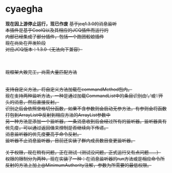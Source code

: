 # cyaegha
<b>现在因上游停止运行，现已作废</b>
<s>基于jcq1.3.0的消息监听<br>
本插件是基于CoolQ以及其相应的JCQ插件而运行的<br>
内部已经集成了部分插件，包括一个跑团骰娘插件<br>
现在尚处在开发阶段<br>
对应JCQ版本：1.3.0（无法向下兼容）<br>
<br><br><br>
现框架大致完工，尚需大量匹配方法
<br><br><br>
支持自定义方法，将自定义方法加载在commandMethod包内。<br>
现在支持两种监听方法，一种是通过加载CommandList中的条目识别由‘。’或‘.’开头的消息，然后直接反射。<br>
识别之后会依照空格切分函数，如果不含参数则会启动无参方法，有参则会将函数打包到ArrayList中反射到相应方法的ArrayList参数中<br>
另一种方法是添加一个监听器，一条消息收到后会经过所有的监听器。监听器具有优先度，可以通过返回值来控制是否继续向下传递。<br>
消息监听器的优先度要高于命令反射。<br>
监听器不止消息监听器，目前还实装了群内成员数目变更监听器。<br>
<br>
关于权限，现在稍有问题，正在测试（测试没问题，正式运行又有点问题……）<br>
权限的限制分为两种，现在实装了一种：在消息监听器的run方法或是相应命令所反射的方法上加上@MinimumAuthority注解，参数为所需要的最低权限。</s>
